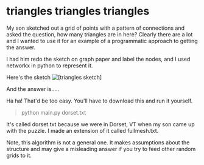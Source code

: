 triangles triangles triangles
=============================

My son sketched out a grid of points with a pattern of connections and asked the question, how many triangles are in here? Clearly there are a lot and I wanted to use it for an example of a programmatic approach to getting the answer.

I had him redo the sketch on graph paper and label the nodes, and I used networkx in python to represent it.

Here's the sketch
![[triangles sketch]](triangles.jpg "sketch of triangles")

And the answer is.....

Ha ha! That'd be too easy. You'll have to download this and run it yourself.

> python main.py dorset.txt

It's called dorset.txt because we were in Dorset, VT when my son came up with the puzzle. I made an extension of it called fullmesh.txt.

Note, this algorithm is not a general one. It makes assumptions about the structure and may give a misleading answer if you try to feed other random grids to it.
